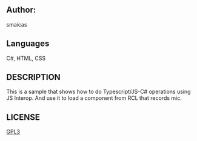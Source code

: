 ## Author:
smaicas

## Languages
C#, HTML, CSS

## DESCRIPTION
This is a sample that shows how to do Typescript/JS-C# operations using JS Interop.
And use it to load a component from RCL that records mic.

## LICENSE
[GPL3](https://github.com/smaicas-org/Dnj.Colab/blob/dev/LICENSE)